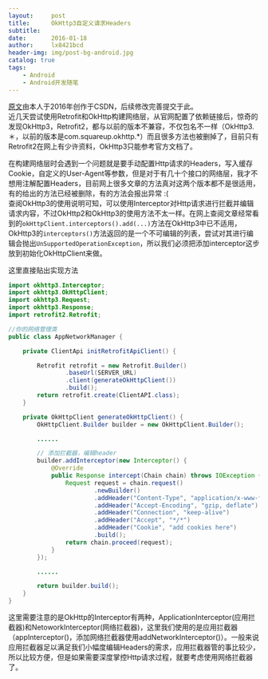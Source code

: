 ```yaml
---
layout:     post
title:      OkHttp3自定义请求Headers
subtitle:   
date:       2016-01-18
author:     lx8421bcd
header-img: img/post-bg-android.jpg
catalog: true
tags:
    - Android
    - Android开发随笔
---
```


[原文](https://blog.csdn.net/u011734444/article/details/50536411)由本人于2016年创作于CSDN，后续修改完善提交于此。  
近几天尝试使用Retrofit和OkHttp构建网络层，从官网配置了依赖链接后，惊奇的发现OkHttp3，Retrofit2，都与以前的版本不兼容，不仅包名不一样（OkHttp3.＊，以前的版本是com.squareup.okhttp.*）而且很多方法也被删掉了，目前只有Retrofit2在网上有少许资料，OkHttp3只能参考官方文档了。  

在构建网络层时会遇到一个问题就是要手动配置Http请求的Headers，写入缓存Cookie，自定义的User-Agent等参数，但是对于有几十个接口的网络层，我才不想用注解配置Headers，目前网上很多文章的方法真对这两个版本都不是很适用，有的给出的方法已经被删除，有的方法会报出异常 :(  
查阅OkHttp3的使用说明可知，可以使用Interceptor对Http请求进行拦截并编辑请求内容，不过OkHttp2和OkHttp3的使用方法不太一样。在网上查阅文章经常看到的```okHttpClient.interceptors().add(...)```方法在OkHttp3中已不适用，OkHttp3的```interceptors()```方法返回的是一个不可编辑的列表，尝试对其进行编辑会抛出```UnSupportedOperationException```，所以我们必须把添加interceptor这步放到初始化OkHttpClient来做。

这里直接贴出实现方法

```java
import okhttp3.Interceptor;
import okhttp3.OkHttpClient;
import okhttp3.Request;
import okhttp3.Response;
import retrofit2.Retrofit;

//你的网络管理类
public class AppNetworkManager {

    private ClientApi initRetrofitApiClient() {

        Retrofit retrofit = new Retrofit.Builder()
                .baseUrl(SERVER_URL)
                .client(generateOkHttpClient())
                .build();
        return retrofit.create(ClientAPI.class);
    }

    private OkHttpClient generateOkHttpClient() {
        OkHttpClient.Builder builder = new OkHttpClient.Builder();

        ......

        // 添加拦截器，编辑header
        builder.addInterceptor(new Interceptor() {
            @Override
            public Response intercept(Chain chain) throws IOException {
                Request request = chain.request()
                        .newBuilder()
                        .addHeader("Content-Type", "application/x-www-form-urlencoded; charset=UTF-8")
                        .addHeader("Accept-Encoding", "gzip, deflate")
                        .addHeader("Connection", "keep-alive")
                        .addHeader("Accept", "*/*")
                        .addHeader("Cookie", "add cookies here")
                        .build();
                return chain.proceed(request);
            }
        });

        ......

        return builder.build();
    }
}
```
这里需要注意的是OkHttp的Interceptor有两种，ApplicationInterceptor(应用拦截器)和NetoworkInterceptor(网络拦截器)，这里我们使用的是应用拦截器（appInterceptor()，添加网络拦截器使用addNetworkInterceptor()）。一般来说应用拦截器足以满足我们小幅度编辑Headers的需求，应用拦截器管的事比较少，所以比较方便，但是如果需要深度掌控Http请求过程，就要考虑使用网络拦截器了。